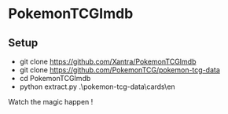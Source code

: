 # PokemonTCGImdb

## Setup

 - git clone https://github.com/Xantra/PokemonTCGImdb
 - git clone https://github.com/PokemonTCG/pokemon-tcg-data
 - cd PokemonTCGImdb
 - python extract.py .\pokemon-tcg-data\cards\en
 
 Watch the magic happen !
